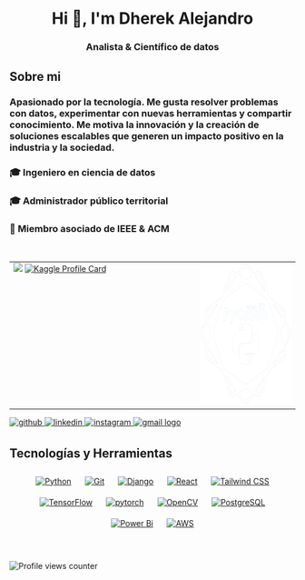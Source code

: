 <h1 align="center">Hi 👋, I'm Dherek Alejandro</h1>
<h3 align="center"> Analista & Científico de datos </h3>



<h2>Sobre mi</h2>

<h3> Apasionado por la tecnología. Me gusta resolver problemas con datos, experimentar con nuevas herramientas y compartir conocimiento. Me motiva la innovación y la creación de soluciones escalables que generen un impacto positivo en la industria y la sociedad.</h3>

<h3>🎓 Ingeniero en ciencia de datos</h3>
<h3>🎓 Administrador público territorial</h3>
<h3>🤝 Miembro asociado de IEEE & ACM</h3>


<br/>  

<table width="100%">
        <tr>
        <td valign="top" width="65%">
        <img src="https://www.kaggle.com/static/images/site-logo.svg" height="40px"></img>        
        <a href="https://www.kaggle.com/dherekalejandro">
       <img src="https://kaggle-profile-card.vercel.app/dherekalejandro" 
     alt="Kaggle Profile Card" 
     style="max-width: 600px; height: auto;">
 </a>
      </td>
    <td valign="top" width="35%" align="center">
      <img height="250" src="/Resources/PyGroup.png" alt="PyGroup" />
    </td>
        
  </tr>
</table>  

<a href="https://github.com/dherekalejandro" target="_blank">
        <img src="https://img.shields.io/badge/github-%2324292e.svg?&style=for-the-badge&logo=github&logoColor=white" alt="github" style="margin-bottom: 5px;" />
      </a>
      <a href="https://linkedin.com/in/dherekalejandro" target="_blank">
        <img src="https://img.shields.io/badge/linkedin-%231E77B5.svg?&style=for-the-badge&logo=linkedin&logoColor=white" alt="linkedin" style="margin-bottom: 5px;" />
      </a>
      <a href="https://instagram.com/dherekalejandro" target="_blank">
        <img src="https://img.shields.io/badge/instagram-%23000000.svg?&style=for-the-badge&logo=instagram&logoColor=white" alt="instagram" style="margin-bottom: 5px;" />
      </a>
      <a href="mailto:dherek.alejandro@gmail.com">
          <img src="https://img.shields.io/static/v1?message=gmail&logo=gmail&label=dherekalejandro&color=D14836&logoColor=white&labelColor=&style=for-the-badge" alt="gmail logo" style="margin-bottom: 5px;"  />
      </a>
      
<br/>



## Tecnologías y Herramientas  
<div align="center">  
<a href="https://www.python.org/" target="_blank"><img style="margin: 10px" src="https://profilinator.rishav.dev/skills-assets/python-original.svg" alt="Python" height="25" /></a>  
<a href="https://github.com/" target="_blank"><img style="margin: 10px" src="https://profilinator.rishav.dev/skills-assets/git-scm-icon.svg" alt="Git" height="25" /></a>  
<a href="https://www.djangoproject.com/" target="_blank"><img style="margin: 10px" src="https://profilinator.rishav.dev/skills-assets/django-original.svg" alt="Django" height="25" /></a>  
<a href="https://reactjs.org/" target="_blank"><img style="margin: 10px" src="https://profilinator.rishav.dev/skills-assets/react-original-wordmark.svg" alt="React" height="25" /></a>  
<a href="https://www.tailwindcss.com/" target="_blank"><img style="margin: 10px" src="https://profilinator.rishav.dev/skills-assets/tailwindcss.svg" alt="Tailwind CSS" height="25" /></a>  
<a href="https://www.tensorflow.org/" target="_blank"><img style="margin: 10px" src="https://profilinator.rishav.dev/skills-assets/tensorflow-icon.svg" alt="TensorFlow" height="25" /></a>  
<a href="https://pytorch.org/" target="_blank"><img style="margin: 10px" src="https://profilinator.rishav.dev/skills-assets/pytorch-icon.svg" alt="pytorch" height="25" /></a>  
<a href="https://opencv.org/" target="_blank"><img style="margin: 10px" src="https://profilinator.rishav.dev/skills-assets/opencv-icon.svg" alt="OpenCV" height="25" /></a>  
<a href="https://www.postgresql.org/" target="_blank"><img style="margin: 10px" src="https://profilinator.rishav.dev/skills-assets/postgresql-original-wordmark.svg" alt="PostgreSQL" height="25" /></a>  
<a href="https://powerbi.microsoft.com/en-us/" target="_blank"><img style="margin: 10px" src="https://profilinator.rishav.dev/skills-assets/powerbi.png" alt="Power Bi" height="25" /></a>  
<a href="https://aws.amazon.com/" target="_blank"><img style="margin: 10px" src="https://profilinator.rishav.dev/skills-assets/amazonwebservices-original-wordmark.svg" alt="AWS" height="25" /></a>  
</div>  

<br/>  


 

<br/>  

![Profile views counter](https://komarev.com/ghpvc/?username=dherekalejandro&&style=flat-square)  
  

<br/>  



